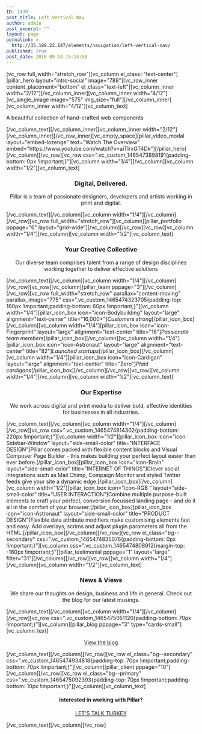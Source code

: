 ```yaml
---
ID: 1439
post_title: Left Vertical Nav
author: admin
post_excerpt: ""
layout: page
permalink: >
  http://35.188.22.147/elements/navigation/left-vertical-nav/
published: true
post_date: 2016-09-13 15:14:58
---
```

[vc_row full_width="stretch_row"][vc_column el_class="text-center"][pillar_hero layout="intro-social" image="788"][vc_row_inner content_placement="bottom" el_class="text-left"][vc_column_inner width="2/12"][/vc_column_inner][vc_column_inner width="4/12"][vc_single_image image="575" img_size="full"][/vc_column_inner][vc_column_inner width="4/12"][vc_column_text]
<p class="lead">A beautiful collection of
hand-crafted web components</p>
[/vc_column_text][/vc_column_inner][vc_column_inner width="2/12"][/vc_column_inner][/vc_row_inner][vc_empty_space][pillar_video_modal layout="embed-lozenge" text="Watch The Overview" embed="https://www.youtube.com/watch?v=aiTIrxGT4Dk"][/pillar_hero][/vc_column][/vc_row][vc_row css=".vc_custom_1465473898191{padding-bottom: 0px !important;}"][vc_column width="1/4"][/vc_column][vc_column width="1/2"][vc_column_text]
<h3 style="text-align: center;">Digital, Delivered.</h3>
<p class="lead" style="text-align: center;">Pillar is a team of passionate designers, developers and artists working in print and digital.</p>
[/vc_column_text][/vc_column][vc_column width="1/4"][/vc_column][/vc_row][vc_row full_width="stretch_row"][vc_column][pillar_portfolio pppage="6" layout="grid-wide"][/vc_column][/vc_row][vc_row][vc_column width="1/4"][/vc_column][vc_column width="1/2"][vc_column_text]
<h3 style="text-align: center;">Your Creative Collective</h3>
<p class="lead" style="text-align: center;">Our diverse team comprises talent from a range of design disciplines working together to deliver effective solutions</p>
[/vc_column_text][/vc_column][vc_column width="1/4"][/vc_column][/vc_row][vc_row][vc_column][pillar_team pppage="3"][/vc_column][/vc_row][vc_row full_width="stretch_row" parallax="content-moving" parallax_image="775" css=".vc_custom_1465474323705{padding-top: 160px !important;padding-bottom: 60px !important;}"][vc_column width="1/4"][pillar_icon_box icon="icon-Bodybuilding" layout="large" alignment="text-center" title="16,000+"]<em>Customers strong</em>[/pillar_icon_box][/vc_column][vc_column width="1/4"][pillar_icon_box icon="icon-Fingerprint" layout="large" alignment="text-center" title="16"]<em>Passionate team members</em>[/pillar_icon_box][/vc_column][vc_column width="1/4"][pillar_icon_box icon="icon-Astronaut" layout="large" alignment="text-center" title="82"]<em>Launched startups</em>[/pillar_icon_box][/vc_column][vc_column width="1/4"][pillar_icon_box icon="icon-Cardigan" layout="large" alignment="text-center" title="Zero"]<em>Plaid cardigans</em>[/pillar_icon_box][/vc_column][/vc_row][vc_row][vc_column width="1/4"][/vc_column][vc_column width="1/2"][vc_column_text]
<h3 style="text-align: center;">Our Expertise</h3>
<p class="lead" style="text-align: center;">We work across digital and print media to deliver bold, effective identities for businesses in all industries.</p>
[/vc_column_text][/vc_column][vc_column width="1/4"][/vc_column][/vc_row][vc_row css=".vc_custom_1465474814302{padding-bottom: 220px !important;}"][vc_column width="1/2"][pillar_icon_box icon="icon-Sidebar-Window" layout="side-small-color" title="INTERFACE DESIGN"]Pillar comes packed with flexible content blocks and Visual Composer Page Builder - this makes building your perfect layout easier than ever before.[/pillar_icon_box][pillar_icon_box icon="icon-Brain" layout="side-small-color" title="INTERNET OF THINGS"]Clever social integrations such as Mail Chimp, Compaign Monitor and styled Twitter feeds give your site a dynamic edge.[/pillar_icon_box][/vc_column][vc_column width="1/2"][pillar_icon_box icon="icon-RGB " layout="side-small-color" title="USER INTERACTION"]Combine multiple purpose-built elements to craft your perfect, conversion focussed landing page - and do it all in the comfort of your browser.[/pillar_icon_box][pillar_icon_box icon="icon-Astronaut" layout="side-small-color" title="PRODUCT DESIGN"]Flexible data attribute modifiers make customising elements fast and easy. Add overlays, scrims and adjust plugin parameters all from the HTML.[/pillar_icon_box][/vc_column][/vc_row][vc_row el_class="bg--secondary" css=".vc_custom_1465474835076{padding-bottom: 0px !important;}"][vc_column css=".vc_custom_1465474808912{margin-top: -160px !important;}"][pillar_testimonial pppage="1" layout="large" filter="31"][/vc_column][/vc_row][vc_row][vc_column width="1/4"][/vc_column][vc_column width="1/2"][vc_column_text]
<h3 style="text-align: center;">News &amp; Views</h3>
<p class="lead" style="text-align: center;">We share our thoughts on design, business and life in general. Check out the blog for our latest musings.</p>
[/vc_column_text][/vc_column][vc_column width="1/4"][/vc_column][/vc_row][vc_row css=".vc_custom_1465475051120{padding-bottom: 70px !important;}"][vc_column][pillar_blog pppage="3" type="cards-small"][vc_column_text]
<p style="text-align: center;"><a class="btn" href="#"><span class="btn__text">View the blog</span></a></p>
[/vc_column_text][/vc_column][/vc_row][vc_row el_class="bg--secondary" css=".vc_custom_1465474934818{padding-top: 70px !important;padding-bottom: 70px !important;}"][vc_column][pillar_client pppage="10"][/vc_column][/vc_row][vc_row el_class="bg--primary" css=".vc_custom_1465475092393{padding-top: 70px !important;padding-bottom: 10px !important;}"][vc_column][vc_column_text]
<h4 style="text-align: center;">Interested in working with Pillar?</h4>
<p style="text-align: center;"><a class="btn btn--sm" href="#"><span class="btn__text">LET'S TALK TURKEY</span></a></p>
[/vc_column_text][/vc_column][/vc_row]